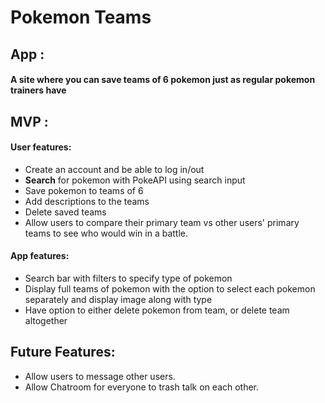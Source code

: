 #  Pokemon Teams 

## App :
#### A site where you can save teams of 6 pokemon just as regular pokemon trainers have 

## MVP :
#### User features:
* Create an account and be able to log in/out
* **Search** for pokemon with PokeAPI using search input 
* Save pokemon to teams of 6
* Add descriptions to the teams
* Delete saved teams
* Allow users to compare their primary team vs other users' primary teams to see who would win in a battle.

#### App features:
* Search bar with filters to specify type of pokemon
* Display full teams of pokemon with the option to select each pokemon separately and display image along with type
* Have option to either delete pokemon from team, or delete team altogether


## Future Features: 
   - Allow users to message other users.
   - Allow Chatroom for everyone to trash talk on each other.
